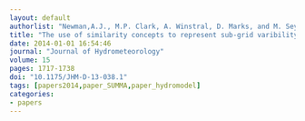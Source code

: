 ```yaml
---
layout: default
authorlist: "Newman,A.J., M.P. Clark, A. Winstral, D. Marks, and M. Seyfried"
title: "The use of similarity concepts to represent sub-grid varibility in hydrologic an land-surface models: Case study in a snowmelt dominated watershed"
date: 2014-01-01 16:54:46
journal: "Journal of Hydrometeorology"
volume: 15
pages: 1717-1738
doi: "10.1175/JHM-D-13-038.1"
tags: [papers2014,paper_SUMMA,paper_hydromodel]
categories:
- papers
---
```


